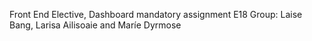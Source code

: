 Front End Elective, Dashboard mandatory assignment E18
Group: Laise Bang, Larisa Ailisoaie and Maríe Dyrmose
